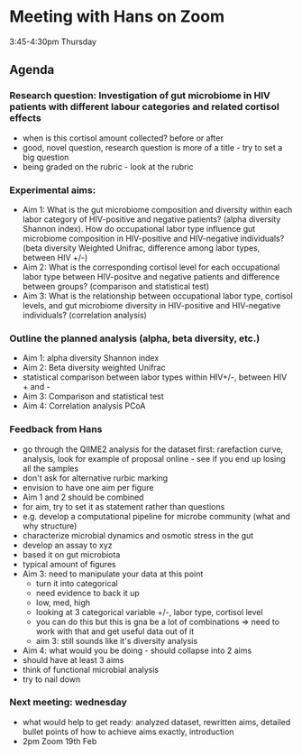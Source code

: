 # Meeting with Hans on Zoom 
3:45-4:30pm Thursday
## Agenda
 ### Research question: Investigation of gut microbiome in HIV patients with different labour categories and related cortisol effects
 * when is this cortisol amount collected? before or after
 * good, novel question, research question is more of a title - try to set a big question
 * being graded on the rubric - look at the rubric
 ### Experimental aims:
 * Aim 1: What is the gut microbiome composition and diversity within each labor category of HIV-positive and negative patients? (alpha diversity Shannon index). How do occupational labor type influence gut microbiome composition in HIV-positive and HIV-negative individuals? (beta diversity Weighted Unifrac, difference among labor types, between HIV +/-)
 * Aim 2: What is the corresponding cortisol level for each occupational labor type between HIV-positve and negative patients and difference between groups? (comparison and statistical test)
 * Aim 3: What is the relationship between occupational labor type, cortisol levels, and gut microbiome diversity in HIV-positive and HIV-negative individuals? (correlation analysis)
 ### Outline the planned analysis (alpha, beta diversity, etc.)
 * Aim 1: alpha diversity Shannon index
 * Aim 2: Beta diversity weighted Unifrac
  * statistical comparison between labor types within HIV+/-, between HIV + and -
 * Aim 3: Comparison and statistical test
 * Aim 4: Correlation analysis PCoA 
 ### Feedback from Hans
 * go through the QIIME2 analysis for the dataset first: rarefaction curve, analysis, look for example of proposal online - see if you end up losing all the samples 
 * don't ask for alternative rurbic marking
 * envision to have one aim per figure
 * Aim 1 and 2 should be combined
 * for aim, try to set it as statement rather than questions
 *  e.g. develop a computational pipeline for microbe community (what and why structure)
   * characterize microbial dynamics and osmotic stress in the gut
   *  develop an assay to xyz
   *  based it on gut microbiota
   *  typical amount of figures
 * Aim 3: need to manipulate your data at this point
   * turn it into categorical
   * need evidence to back it up
   * low, med, high
   * looking at 3 categorical variable +/-, labor type, cortisol level
   *  you can do this but this is gna be a lot of combinations => need to work with that and get useful data out of it
   *  aim 3: still sounds like it's diversity analysis
  * Aim 4: what would you be doing - should collapse into 2 aims
  * should have at least 3 aims
  * think of functional microbial analysis
  * try to nail down
 ### Next meeting: wednesday
   * what would help to get ready: analyzed dataset, rewritten aims, detailed bullet points of how to achieve aims exactly, introduction
   * 2pm Zoom 19th Feb
